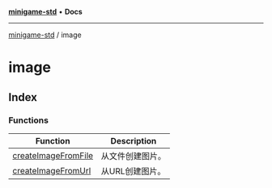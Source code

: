 [**minigame-std**](../../README.md) • **Docs**

***

[minigame-std](../../README.md) / image

# image

## Index

### Functions

| Function | Description |
| ------ | ------ |
| [createImageFromFile](functions/createImageFromFile.md) | 从文件创建图片。 |
| [createImageFromUrl](functions/createImageFromUrl.md) | 从URL创建图片。 |
